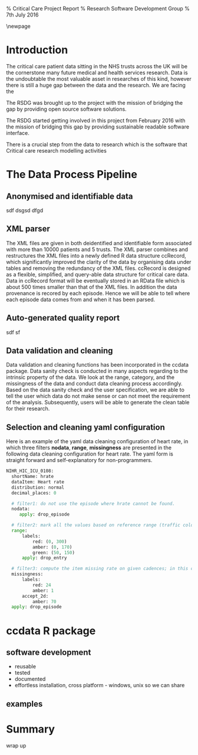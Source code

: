 % Critical Care Project Report
% Research Software Development Group
% 7th July 2016

\newpage
# Introduction
The critical care patient data sitting in the NHS trusts
across the UK will be the cornerstone many future medical and health services
research. Data is the undoubtable the most valuable asset in researches of this
kind, however there is still a huge gap between the data and the research. We
are facing the 

The RSDG was brought up to the project with the mission of bridging the gap by
providing open source software solutions. 


The RSDG started getting involved in this project from February 2016 with the
mission of bridging this gap by providing sustainable readable software
interface. 

There is a crucial step from the data to research which is the software that
Critical care research modelling activities 



# The Data Process Pipeline
## Anonymised and identifiable data
sdf dsgsd dfgd 

## XML parser
The XML files are given in both deidentified and identifiable form
associated with more than 10000 patients and 5 trusts. The XML parser
combines and restructures the XML files into a newly defined R data
structure ccRecord, which significantly improved the clarity of the data by
organising data under tables and removing the redundancy of the XML files.
ccRecord is designed as a flexible, simplified, and query-able data
structure for critical care data. Data in ccRecord format will be
eventually stored in an RData file which is about 500 times smaller than
that of the XML files. In addition the data provenance is recored by each
episode. Hence we will be able to tell where each episode data comes from
and when it has been parsed.

## Auto-generated quality report
sdf  sf


## Data validation and cleaning
Data validation and cleaning functions has been incorporated in the ccdata
package. Data sanity check is conducted in many aspects regarding to the
intrinsic property of the data. We look at the range, category, and the
missingness of the data and conduct data cleaning process accordingly. Based on
the data sanity check and the user specification, we are able to tell the user
which data do not make sense or can not meet the requirement of the analysis.
Subsequently, users will be able to generate the clean table for their
research. 

## Selection and cleaning yaml configuration
Here is an example of the yaml data cleaning configuration of heart
rate, in which three filters __nodata__, __range__, __missingness__ are
presented in the following data cleaning configuration for heart rate. The yaml
form is straight forward and self-explanatory for non-programmers. 
```Python
NIHR_HIC_ICU_0108:
  shortName: hrate
  dataItem: Heart rate
  distribution: normal
  decimal_places: 0

  # filter1: do not use the episode where hrate cannot be found.
  nodata:     
     apply: drop_episode

  # filter2: mark all the values based on reference range (traffic colour) remove entries where the range check is not fullfilled.  
  range:  
      labels:
          red: (0, 300)
          amber: (0, 170) 
          green: (50, 150)
      apply: drop_entry

  # filter3: compute the item missing rate on given cadences; in this case, we compute the daily (red) and hourly (amber) missing rate, and only accpet episodes of which hourly missing rate (amber) is lower than 30%. 
  missingness: 
      labels:
          red: 24
          amber: 1
      accept_2d:
          amber: 70 
  apply: drop_episode 
```
# ccdata R package
## software development
* reusable
* tested 
* documented
* effortless installation, cross platform - windows, unix so we can share
## examples

# Summary
wrap up

